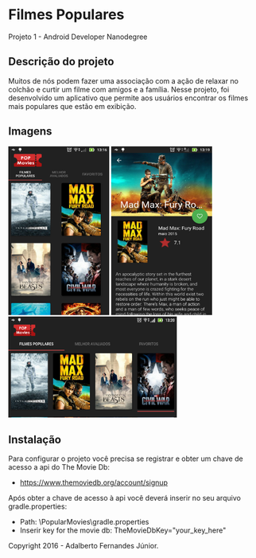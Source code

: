 # Filmes Populares #

Projeto 1 - Android Developer Nanodegree

## Descrição do projeto ##

Muitos de nós podem fazer uma associação com a ação de relaxar no colchão e curtir um filme com amigos e a família. Nesse projeto, foi desenvolvido um aplicativo que permite aos usuários encontrar os filmes mais populares que estão em exibição.

## Imagens ##
<img  src="https://raw.githubusercontent.com/adalbertofjr/Popular-Movies/master/app-images/portrait_1.png" width="203" height="339" />
<img  src="https://raw.githubusercontent.com/adalbertofjr/Popular-Movies/master/app-images/portrait_4.png" width="203" height="339" />
<img  src="https://raw.githubusercontent.com/adalbertofjr/Popular-Movies/master/app-images/land_1.png" width="339" height="203" />


## Instalação ##

Para configurar o projeto você precisa se registrar e obter um chave de acesso a api do The Movie Db:
- https://www.themoviedb.org/account/signup

Após obter a chave de acesso à api você deverá inserir no seu arquivo gradle.properties:
- Path: \PopularMovies\gradle.properties
- Inserir key for the movie db:
    TheMovieDbKey="your_key_here"


Copyright 2016 - Adalberto Fernandes Júnior.
